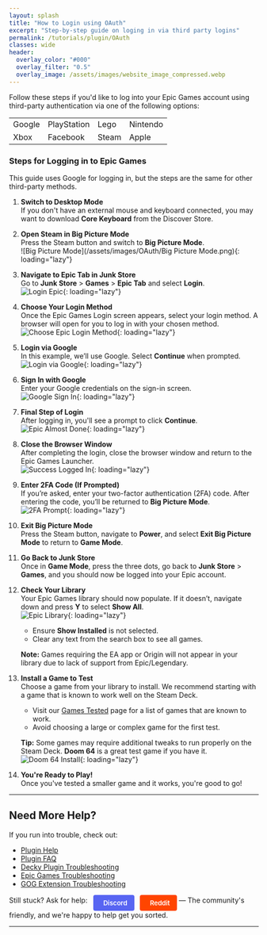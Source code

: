```yaml
---
layout: splash
title: "How to Login using OAuth"
excerpt: "Step-by-step guide on loging in via third party logins"
permalink: /tutorials/plugin/OAuth
classes: wide
header:
  overlay_color: "#000"
  overlay_filter: "0.5"
  overlay_image: /assets/images/website_image_compressed.webp
---
```

<div class="spacer mt-4"></div>


Follow these steps if you'd like to log into your Epic Games account using third-party authentication via one of the following options:

<table>
  <tr>
    <td>Google</td>
    <td>PlayStation</td>
    <td>Lego</td>
    <td>Nintendo</td>
  </tr>
  <tr>
    <td>Xbox</td>
    <td>Facebook</td>
    <td>Steam</td>
    <td>Apple</td>
  </tr>
</table>


### Steps for Logging in to Epic Games

This guide uses Google for logging in, but the steps are the same for other third-party methods.

1. **Switch to Desktop Mode**  
   If you don't have an external mouse and keyboard connected, you may want to download **Core Keyboard** from the Discover Store.

2. **Open Steam in Big Picture Mode**  
   Press the Steam button and switch to **Big Picture Mode**.  
   ![Big Picture Mode](/assets/images/OAuth/Big Picture Mode.png){: loading="lazy"}

3. **Navigate to Epic Tab in Junk Store**  
   Go to **Junk Store** > **Games** > **Epic Tab** and select **Login**.  
   ![Login Epic](/assets/images/OAuth/Login%20Epic.jpeg){: loading="lazy"}

4. **Choose Your Login Method**  
   Once the Epic Games Login screen appears, select your login method. A browser will open for you to log in with your chosen method.  
   ![Choose Epic Login Method](/assets/images/OAuth/Epic%20Login%20Screen.png){: loading="lazy"}

5. **Login via Google**  
   In this example, we’ll use Google. Select **Continue** when prompted.  
   ![Login via Google](/assets/images/OAuth/Epic%20login%20via%20google.png){: loading="lazy"}

6. **Sign In with Google**  
   Enter your Google credentials on the sign-in screen.  
   ![Google Sign In](/assets/images/OAuth/google%20sign%20in%20screen.png){: loading="lazy"}

7. **Final Step of Login**  
   After logging in, you'll see a prompt to click **Continue**.  
   ![Epic Almost Done](/assets/images/OAuth/epic%20almost%20done.png){: loading="lazy"}

8. **Close the Browser Window**  
   After completing the login, close the browser window and return to the Epic Games Launcher.  
   ![Success Logged In](/assets/images/OAuth/success%20logged%20in.png){: loading="lazy"}

9. **Enter 2FA Code (If Prompted)**  
   If you’re asked, enter your two-factor authentication (2FA) code. After entering the code, you’ll be returned to **Big Picture Mode**.  
   ![2FA Prompt](/assets/images/OAuth/2fa%20in%20epic.png){: loading="lazy"}

10. **Exit Big Picture Mode**  
    Press the Steam button, navigate to **Power**, and select **Exit Big Picture Mode** to return to **Game Mode**.

11. **Go Back to Junk Store**  
    Once in **Game Mode**, press the three dots, go back to **Junk Store** > **Games**, and you should now be logged into your Epic account.

12. **Check Your Library**  
    Your Epic Games library should now populate. If it doesn’t, navigate down and press **Y** to select **Show All**.  
    ![Epic Library](/assets/images/OAuth/Epic%20Library%20v2.jpeg){: loading="lazy"}

    - Ensure **Show Installed** is not selected.
    - Clear any text from the search box to see all games.

    **Note:** Games requiring the EA app or Origin will not appear in your library due to lack of support from Epic/Legendary.

13. **Install a Game to Test**  
    Choose a game from your library to install. We recommend starting with a game that is known to work well on the Steam Deck.

    - Visit our <a href="/tested-games">Games Tested</a> page for a list of games that are known to work.
    - Avoid choosing a large or complex game for the first test.

    **Tip:** Some games may require additional tweaks to run properly on the Steam Deck. **Doom 64** is a great test game if you have it.  
    ![Doom 64 Install](/assets/images/OAuth/Doom%2064.jpeg){: loading="lazy"}

14. **You're Ready to Play!**  
    Once you've tested a smaller game and it works, you're good to go!

---

## Need More Help?

If you run into trouble, check out:
<ul>
  <li><a href="/deckyhelp">Plugin Help</a></li>
  <li><a href="/faq/decky/">Plugin FAQ</a></li>
  <li><a href="/troubleshooting/plugin">Decky Plugin Troubleshooting</a></li>
  <li><a href="/troubleshooting/epic">Epic Games Troubleshooting</a></li>
  <li><a href="/troubleshooting/gog">GOG Extension Troubleshooting</a></li>
</ul>


<p>
  Still stuck? Ask for help: 
  <a href="https://discord.gg/6mRUhR6Teh" target="_blank" rel="noopener" class="community-btn discord-btn">
    <i class="fab fa-discord" style="margin-right: 6px;"></i> Discord
  </a>
  <a href="https://www.reddit.com/r/JunkStore/" target="_blank" rel="noopener" class="community-btn reddit-btn">
    <i class="fab fa-reddit" style="margin-right: 6px;"></i> Reddit
  </a>
  — The community's friendly, and we're happy to help get you sorted.
</p>


---



<style>
.community-btn {
  display: inline-flex;
  align-items: center;
  padding: 6px 12px;
  border-radius: 4px;
  text-decoration: none;
  font-weight: 600;
  font-size: 13px;
  transition: all 0.2s ease;
  border: 2px solid transparent;
  margin-left: 8px;
  color: white;
}

.discord-btn {
  background: #5865f2;
  color: white !important;
}

.reddit-btn {
  background: #ff4500;
  color: white !important;
}

.community-btn:hover {
  transform: translateY(-1px);
  box-shadow: 0 4px 12px rgba(0, 0, 0, 0.3);
  text-decoration: none;
  color: white;
  opacity: 0.9;
}
</style>
